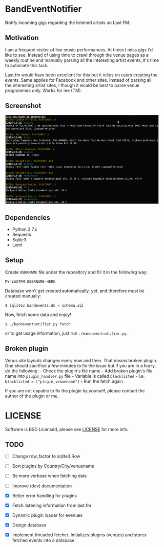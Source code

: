 # BandEventNotifier
Notify incoming gigs regarding the listened artists on Last.FM.

## Motivation
I am a frequent visitor of live music performances.
At times I miss gigs I'd like to see.
Instead of using time to crawl through the venue pages as a weekly
routine and manually parsing all the interesting artist events, it's time to
automate this task.

Last.fm would have been excellent for this but it relies on users creating the
events.
Same applies for Facebook and other sites.
Instead of parsing all the interesting artist sites, I though it would be best
to parse venue programmes only.
Works for me (TM).

## Screenshot
![BandEventNotifier](ben.png)


## Dependencies
- Python 2.7.x
- Requests
- Sqlite3
- Lxml


## Setup
Create `USERNAME` file under the repository and fill it in the following way:

	MY-LASTFM-USERNAME-HERE

Database won't get created automatically, yet, and therefore must be created
manually:

	$ sqlite3 bandevents.db < schema.sql

Now, fetch some data and enjoy!

	$ ./bandeventnotifier.py fetch

or to get usage information, just run `./bandeventnotifier.py`.

## Broken plugin
Venus site layouts changes every now and then.
That means broken plugin.
One should sacrifice a few minutes to fix the issue but if you are in a hurry,
do the following:
	- Check the plugin's file name
	- Add broken plugin's file name into `plugin_handler.py` file
	- Variable is called `blacklisted`
	- i.e. `blacklisted = ["plugin_venuename"]`
	- Run the fetch again

If you are not capable to fix the plugin by yourself, please contact the author
of the plugin or me.

# LICENSE
Software is BSD Licensed, please see [LICENSE](LICENSE) for more info.

## TODO
- [ ] Change row\_factor to sqlite3.Row

- [ ] Sort plugins by Country/City/venuename

- [ ] Be more verbose when fetching data

- [ ] Improve (dev) documentation

- [X] Better error handling for plugins

- [X] Fetch listening information from last.fm

- [X] Dynamic plugin loader for evenues

- [X] Design database

- [X] Implement threaded fetcher. Initializes plugins (venues) and stores
  fetched events into a database.

